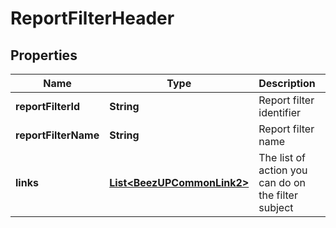 
# ReportFilterHeader

## Properties
Name | Type | Description | Notes
------------ | ------------- | ------------- | -------------
**reportFilterId** | **String** | Report filter identifier | 
**reportFilterName** | **String** | Report filter name | 
**links** | [**List&lt;BeezUPCommonLink2&gt;**](BeezUPCommonLink2.md) | The list of action you can do on the filter subject | 



